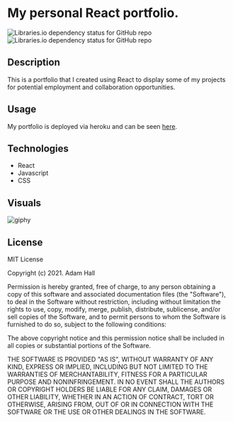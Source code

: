 # My personal React portfolio. 


![Libraries.io dependency status for GitHub repo](https://img.shields.io/badge/-ReactJs-61DAFB?logo=react&logoColor=white&style=flat) ![Libraries.io dependency status for GitHub repo](https://img.shields.io/badge/license-MIT_License-yellowgreen)



## Description
This is a portfolio that I created using React to display some of my projects for potential employment and collaboration opportunities.

## **Usage**
My portfolio is deployed via heroku and can be seen <a href="https://www.adamhh.com">here</a>.

## **Technologies**
* React
* Javascript
* CSS

## **Visuals**
![giphy](https://user-images.githubusercontent.com/47022779/143787624-46461820-78a6-49b2-a439-39535f4930e4.gif)



## **License**
MIT License

Copyright (c) 2021. Adam Hall

Permission is hereby granted, free of charge, to any person obtaining a copy
of this software and associated documentation files (the "Software"), to deal
in the Software without restriction, including without limitation the rights
to use, copy, modify, merge, publish, distribute, sublicense, and/or sell
copies of the Software, and to permit persons to whom the Software is
furnished to do so, subject to the following conditions:

The above copyright notice and this permission notice shall be included in all
copies or substantial portions of the Software.

THE SOFTWARE IS PROVIDED "AS IS", WITHOUT WARRANTY OF ANY KIND, EXPRESS OR
IMPLIED, INCLUDING BUT NOT LIMITED TO THE WARRANTIES OF MERCHANTABILITY,
FITNESS FOR A PARTICULAR PURPOSE AND NONINFRINGEMENT. IN NO EVENT SHALL THE
AUTHORS OR COPYRIGHT HOLDERS BE LIABLE FOR ANY CLAIM, DAMAGES OR OTHER
LIABILITY, WHETHER IN AN ACTION OF CONTRACT, TORT OR OTHERWISE, ARISING FROM,
OUT OF OR IN CONNECTION WITH THE SOFTWARE OR THE USE OR OTHER DEALINGS IN THE
SOFTWARE.
